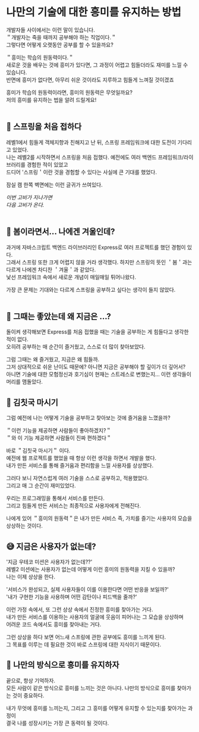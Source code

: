 # 나만의 기술에 대한 흥미를 유지하는 방법

개발자들 사이에서는 이런 말이 있습니다.<br>
＂개발자는 죽을 때까지 공부해야 하는 직업이다.＂<br>
그렇다면 어떻게 오랫동안 공부를 할 수 있을까요?<br>

＂흥미는 학습의 원동력이다.＂<br>
새로운 것을 배우는 것에 흥미가 있다면, 그 과정이 어렵고 힘들더라도 재미를 느낄 수 있습니다.<br>
반면에 흥미가 없다면, 아무리 쉬운 것이라도 지루하고 힘들게 느껴질 것이겠죠<br>

흥미가 학습의 원동력이라면, 흥미의 원동력은 무엇일까요?<br>
저의 흥미를 유지하는 법을 알려 드릴게요!<br><br>

## 🌿 스프링을 처음 접하다

레벨1에서 힘들게 객체지향과 친해지고 난 뒤, 스프링 프레임워크에 대한 도전이 기다리고 있었다.<br>
나는 레벨2를 시작하면서 스프링을 처음 접했다. 예전에도 여러 백엔드 프레임워크/라이브러리를 경험한 적이 있었고<br>
드디어 '스프링＇이란 것을 경험할 수 있다는 사실에 큰 기대를 했었다.<br>

잠실 캠 한쪽 벽면에는 이런 글귀가 쓰여있다.<br>

*이번 고비가 지나가면*<br>
*다음 고비가 온다.*<br><br>

## 🥶 봄이라면서... 나에겐 겨울인데?
과거에 자바스크립트 백엔드 라이브러리인 Express로 여러 프로젝트를 했던 경험이 있다.<br>
그래서 스프링 또한 크게 어렵지 않을 거라 생각했다. 하지만 스프링의 뜻인 ＇봄＇과는 다르게 나에겐 차디찬 ＇겨울＇과 같았다.<br>
낯선 프레임워크 속에서 새로운 개념이 매일매일 튀어나왔다.<br>

가장 큰 문제는 기대와는 다르게 스프링을 공부하고 싶다는 생각이 들지 않았다.<br><br>


## 🤔 그때는 좋았는데 왜 지금은 ...?

돌이켜 생각해보면 Express를 처음 접했을 때는 기술을 공부하는 게 힘들다고 생각한 적이 없다.<br>
오히려 공부하는 매 순간이 즐거웠고, 스스로 더 많이 찾아보았다.<br>

그럼 그때는 왜 즐거웠고, 지금은 왜 힘들까.<br>
그저 상대적으로 쉬운 난이도 때문에? 아니면 지금은 공부해야 할 깊이가 더 깊어서?<br>
아니면 기술에 대한 모험정신과 호기심이 현재는 스트레스로 변했는지... 이런 생각들이 머리를 맴돌았다.<br>

## 🍷 김칫국 마시기

그럼 예전에 나는 어떻게 기술을 공부하고 찾아보는 것에 즐거움을 느꼈을까?<br>

＂이런 기능을 제공하면 사람들이 좋아하겠지?＂<br>
＂와 이 기능 제공하면 사람들이 진짜 편하겠다＂<br>

바로 ＂김칫국 마시기＂ 이다.<br>
예전에 웹 프로젝트를 했었을 때 항상 이런 생각을 하면서 개발을 했다.<br>
내가 만든 서비스를 통해 즐거움과 편리함을 느낄 사용자를 상상했다.<br>

그러다 보니 자연스럽게 여러 기술을 스스로 공부하고, 적용했었다.<br>
그리고 매 그 순간이 재미있었다.<br>

우리는 프로그래밍을 통해서 서비스를 만든다.<br>
그리고 힘들게 만든 서비스는 최종적으로 사용자에게 전해진다.<br>

나에게 있어 ＂흥미의 원동력＂은 내가 만든 서비스 즉, 가치를 즐기는 사용자의 모습을 상상하는 것이다. <br>


## 😅 지금은 사용자가 없는데?

'지금 우테코 미션은 사용자가 없는데??'<br>
레벨2 미션에는 사용자가 없는데 어떻게 이런 흥미의 원동력을 지킬 수 있을까?<br>
나는 이제 상상을 한다.<br>

'서비스가 완성되고, 실제 사용자들이 이를 이용한다면 어떤 반응을 보일까?'<br>
'내가 구현한 기능을 사용하며 어떤 감탄이나 피드백을 줄까?'<br>

이런 가정 속에서, 또 그런 상상 속에서 진정한 흥미를 찾아가는 거다.<br>
내가 만든 서비스를 이용하는 사용자의 얼굴에 웃음이 피어나는 그 모습을 상상하며<br>
어려운 코드 속에서도 흥미를 찾아내는 거다.<br>

그런 상상을 하다 보면 어느새 스프링에 관한 공부에도 흥미를 느끼게 된다.<br>
그 목표를 이루는 데 필요한 것이 바로 스프링에 대한 지식이기 때문이다.<br>

## 🎉 나만의 방식으로 흥미를 유지하자

끝으로, 항상 기억하자.<br>
모든 사람이 같은 방식으로 흥미를 느끼는 것은 아니다. 나만의 방식으로 흥미를 찾아가는 것이 중요하다.<br>

내가 무엇에 흥미를 느끼는지, 그리고 그 흥미를 어떻게 유지할 수 있는지를 찾아가는 과정이<br>
결국 나를 성장시키는 가장 큰 동력이 될 것이다.